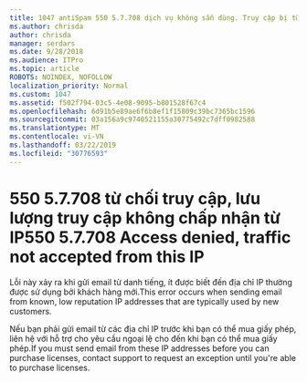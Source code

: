 ```yaml
---
title: 1047 antiSpam 550 5.7.708 dịch vụ không sẵn dùng. Truy cập bị từ chối, lưu lượng truy cập không được chấp nhận từ IP
ms.author: chrisda
author: chrisda
manager: serdars
ms.date: 9/28/2018
ms.audience: ITPro
ms.topic: article
ROBOTS: NOINDEX, NOFOLLOW
localization_priority: Normal
ms.custom: 1047
ms.assetid: f502f794-03c5-4e08-9095-b801528f67c4
ms.openlocfilehash: 6d91b5e89ae6f6b8ef1f15809c39bc7365bc1596
ms.sourcegitcommit: 03a156a9c9740521155a30775492c7dff0982588
ms.translationtype: MT
ms.contentlocale: vi-VN
ms.lasthandoff: 03/22/2019
ms.locfileid: "30776593"
---
```

# <a name="550-57708-access-denied-traffic-not-accepted-from-this-ip"></a><span data-ttu-id="54f2b-103">550 5.7.708 từ chối truy cập, lưu lượng truy cập không chấp nhận từ IP</span><span class="sxs-lookup"><span data-stu-id="54f2b-103">550 5.7.708 Access denied, traffic not accepted from this IP</span></span>

<span data-ttu-id="54f2b-104">Lỗi này xảy ra khi gửi email từ danh tiếng, ít được biết đến địa chỉ IP thường được sử dụng bởi khách hàng mới.</span><span class="sxs-lookup"><span data-stu-id="54f2b-104">This error occurs when sending email from known, low reputation IP addresses that are typically used by new customers.</span></span>
  
<span data-ttu-id="54f2b-105">Nếu bạn phải gửi email từ các địa chỉ IP trước khi bạn có thể mua giấy phép, liên hệ với hỗ trợ cho yêu cầu ngoại lệ cho đến khi bạn có thể mua giấy phép.</span><span class="sxs-lookup"><span data-stu-id="54f2b-105">If you must send email from these IP addresses before you can purchase licenses, contact support to request an exception until you're able to purchase licenses.</span></span>
  

